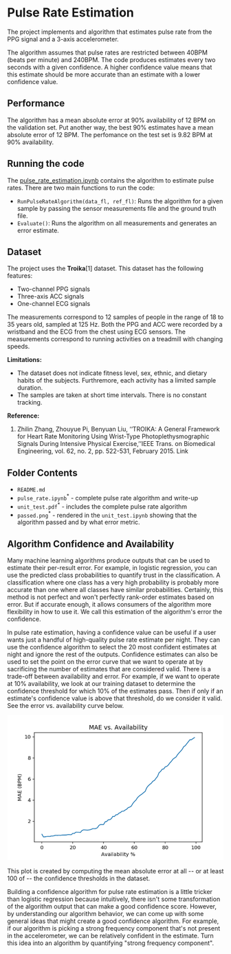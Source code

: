 # Pulse Rate Estimation
The project implements and algorithm that estimates pulse rate from the PPG signal and a 3-axis accelerometer. 

The algorithm assumes that pulse rates are restricted between 40BPM (beats per minute) and 240BPM. The code produces estimates every two seconds with a given confidence. A higher confidence value means that this estimate should be more accurate than an estimate with a lower confidence value.

## Performance
The algorithm has a mean absolute error at 90% availability of 12 BPM on the validation set.  Put another way, the best 90% estimates have a mean absolute error of 12 BPM. The perfomance on the test set is 9.82 BPM at 90% availability.

## Running the code
The [pulse_rate_estimation.ipynb](./pulse_rate_estimation.ipynb) contains the algorithm to estimate pulse rates. There are two main functions to run the code:
- `RunPulseRateAlgorithm(data_fl, ref_fl)`: Runs the algorithm for a given sample by passing the sensor measurements file and the ground truth file.
- `Evaluate()`: Runs the algorithm on all measurements and generates an error estimate.

## Dataset
The project uses the **Troika**[1] dataset. This dataset has the following features:

- Two-channel PPG signals
- Three-axis ACC signals
- One-channel ECG signals

The measurements correspond to 12 samples of people in the range of 18 to 35 years old, sampled at 125 Hz. Both the PPG and ACC were recorded by a wristband and the ECG from the chest using ECG sensors. The measurements correspond to running activities on a treadmill with changing speeds.

**Limitations:** 
- The dataset does not indicate fitness level, sex, ethnic, and dietary habits of the subjects. Furthremore, each activity has a limited sample duration.
- The samples are taken at short time intervals. There is no constant tracking.

**Reference:**
1. Zhilin Zhang, Zhouyue Pi, Benyuan Liu, ‘‘TROIKA: A General Framework for Heart Rate Monitoring Using Wrist-Type Photoplethysmographic Signals During Intensive Physical Exercise,’’IEEE Trans. on Biomedical Engineering, vol. 62, no. 2, pp. 522-531, February 2015. Link

## Folder Contents
- `README.md`
- `pulse_rate.ipynb`<sup>*</sup> - complete pulse rate algorithm and write-up
- `unit_test.pdf`<sup>*</sup> - includes the complete pulse rate algorithm 
- `passed.png`<sup>*</sup> - rendered in the `unit_test.ipynb` showing that the algorithm passed and by what error metric.

## Algorithm Confidence and Availability
Many machine learning algorithms produce outputs that can be used to estimate their per-result error. For example, in logistic regression, you can use the predicted class probabilities to quantify trust in the classification. A classification where one class has a very high probability is probably more accurate than one where all classes have similar probabilities. Certainly, this method is not perfect and won't perfectly rank-order estimates based on error. But if accurate enough, it allows consumers of the algorithm more flexibility in how to use it. We call this estimation of the algorithm's error the confidence.

In pulse rate estimation, having a confidence value can be useful if a user wants just a handful of high-quality pulse rate estimate per night. They can use the confidence algorithm to select the 20 most confident estimates at night and ignore the rest of the outputs. Confidence estimates can also be used to set the point on the error curve that we want to operate at by sacrificing the number of estimates that are considered valid. There is a trade-off between availability and error. For example, if we want to operate at 10% availability, we look at our training dataset to determine the confidence threshold for which 10% of the estimates pass. Then if only if an estimate's confidence value is above that threshold, do we consider it valid. See the error vs. availability curve below.

![](./error-vs-availability.png)

This plot is created by computing the mean absolute error at all -- or at least 100 of -- the confidence thresholds in the dataset.

Building a confidence algorithm for pulse rate estimation is a little tricker than logistic regression because intuitively, there isn't some transformation of the algorithm output that can make a good confidence score. However, by understanding our algorithm behavior, we can come up with some general ideas that might create a good confidence algorithm. For example, if our algorithm is picking a strong frequency component that's not present in the accelerometer, we can be relatively confident in the estimate. Turn this idea into an algorithm by quantifying "strong frequency component".